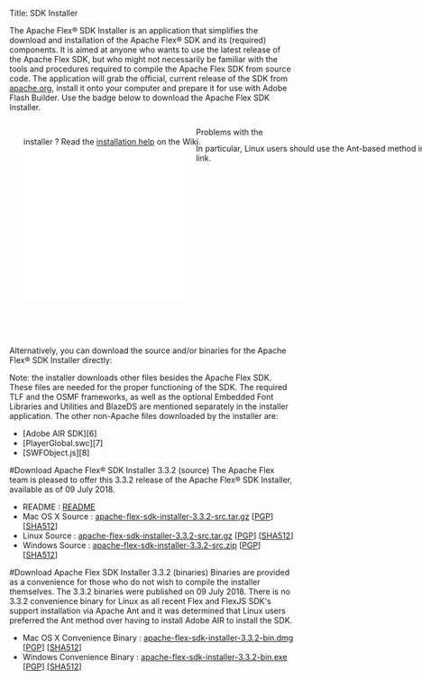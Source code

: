 Title:     SDK Installer

The Apache Flex® SDK Installer is an application that simplifies the download and installation of the Apache Flex® SDK and its (required) components. It is aimed at anyone who wants to use the latest release of the Apache Flex SDK, but who might not necessarily be familiar with the tools and procedures required to compile the Apache Flex SDK from source code. The application will grab the official, current release of the SDK from [apache.org](http://flex.apache.org/download.html), install it onto your computer and prepare it for use with Adobe Flash Builder. Use the badge below to download the Apache Flex SDK Installer.

<div style="padding: 15px;"><iframe name="afSDKInstallBadgeRegular" src="./installerbadge/index.html" frameborder="0" height="302" marginheight="0" marginwidth="0" scrolling="no" width="302"></iframe>
<span style="position:relative;top:-290px;left:10px" >Problems with the installer ? Read the <a href="https://cwiki.apache.org/confluence/display/FLEX/Installation+help">installation help</a> on the Wiki.</span></div>
<span style="position:relative;top:-310px;left:331px" >In particular, Linux users should use the Ant-based method in the above link.</span></div>

Alternatively, you can download the source and/or binaries for the Apache Flex® SDK Installer directly:

Note: the installer downloads other files besides the Apache Flex SDK. These files are needed for the proper functioning of the SDK. The required TLF and the OSMF frameworks, as well as the optional Embedded Font Libraries and Utilities and BlazeDS are mentioned separately in the installer application. The other non-Apache files downloaded by the installer are:
<ul>
<li>[Adobe AIR SDK][6]</li>
<li>[PlayerGlobal.swc][7]</li>
<li>[SWFObject.js][8]</li>
</ul>

#Download Apache Flex® SDK Installer 3.3.2 (source)
The Apache Flex team is pleased to offer this 3.3.2 release of the Apache Flex® SDK Installer, available as of 09 July 2018.

  - README : [README][5]
  - Mac OS X Source : [apache-flex-sdk-installer-3.3.2-src.tar.gz][1] [[PGP](https://dist.apache.org/repos/dist/release/flex/installer/3.3.2/apache-flex-sdk-installer-3.3.2-src.tar.gz.asc)] [[SHA512](https://dist.apache.org/repos/dist/release/flex/installer/3.3.2/apache-flex-sdk-installer-3.3.2-src.tar.gz.sha512)]
  - Linux Source : [apache-flex-sdk-installer-3.3.2-src.tar.gz][1] [[PGP](https://dist.apache.org/repos/dist/release/flex/installer/3.3.2/apache-flex-sdk-installer-3.3.2-src.tar.gz.asc)] [[SHA512](https://dist.apache.org/repos/dist/release/flex/installer/3.3.2/apache-flex-sdk-installer-3.3.2-src.tar.gz.sha512)]
  - Windows Source : [apache-flex-sdk-installer-3.3.2-src.zip][2] [[PGP](https://dist.apache.org/repos/dist/release/flex/installer/3.3.2/apache-flex-sdk-installer-3.3.2-src.zip.asc)] [[SHA512](https://dist.apache.org/repos/dist/release/flex/installer/3.3.2/apache-flex-sdk-installer-3.3.2-src.zip.sha512)]

#Download Apache Flex SDK Installer 3.3.2 (binaries)
Binaries are provided as a convenience for those who do not wish to compile the installer themselves. The 3.3.2 binaries were published on 09 July 2018. There is no 3.3.2 convenience binary for Linux as all recent Flex and FlexJS SDK's support installation via Apache Ant and it was determined that Linux users preferred the Ant method over having to install Adobe AIR to install the SDK.

  - Mac OS X Convenience Binary : [apache-flex-sdk-installer-3.3.2-bin.dmg][3] [[PGP](https://dist.apache.org/repos/dist/release/flex/installer/3.3.2/binaries/apache-flex-sdk-installer-3.3.2-bin.dmg.asc)] [[SHA512](https://dist.apache.org/repos/dist/release/flex/installer/3.3.2/binaries/apache-flex-sdk-installer-3.3.2-bin.dmg.sha512)]
  - Windows Convenience Binary : [apache-flex-sdk-installer-3.3.2-bin.exe][4] [[PGP](https://dist.apache.org/repos/dist/release/flex/installer/3.3.2/binaries/apache-flex-sdk-installer-3.3.2-bin.exe.asc)] [[SHA512](https://dist.apache.org/repos/dist/release/flex/installer/3.3.2/binaries/apache-flex-sdk-installer-3.3.2-bin.exe.sha512)]

  [1]: http://www.apache.org/dyn/closer.lua/flex/installer/3.3.2/apache-flex-sdk-installer-3.3.2-src.tar.gz
  [2]: http://www.apache.org/dyn/closer.lua/flex/installer/3.3.2/apache-flex-sdk-installer-3.3.2-src.zip
  [3]: http://www.apache.org/dyn/closer.lua/flex/installer/3.3.2/binaries/apache-flex-sdk-installer-3.3.2-bin.dmg
  [4]: http://www.apache.org/dyn/closer.lua/flex/installer/3.3.2/binaries/apache-flex-sdk-installer-3.3.2-bin.exe
  [5]: https://dist.apache.org/repos/dist/release/flex/installer/3.3.2/READme
  [6]: http://www.adobe.com/devnet/air/air-sdk-download.html
  [7]: http://www.adobe.com/support/flashplayer/downloads.html
  [8]: http://code.google.com/p/swfobject/
